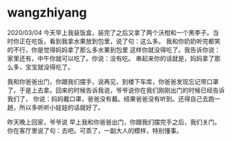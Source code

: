 # wangzhiyang



2020/03/04
今天早上我装饭盒，装完了之后又拿了两个沃柑和一个黑李子。当时你正在吃饭，看到我拿水果放到包里，说了句：这么多。 我和你奶奶听完都笑的不行，你是觉得妈妈拿了那么多水果到包里
这样你就没得吃了。我告诉你说：家里还有，中午你就可以吃了。你说：没有吃。 串起来你的话就是，妈妈拿了那么多，宝宝就没得吃了。

我和你爸爸出门，你跟我们摆手，说再见，到楼下车库，你爸爸发现忘记带口罩了，于是上去拿。回来的时候告诉我说，爷爷说你在我们刚刚出门的时候已经告诉我们了，
你说：妈妈戴口罩，爸爸没有戴。结果爸爸没有听到。还得自己去跑一趟，所以多听听小娃娃的话就好了。

昨天晚上回家，爷爷说 早上我和你爸爸出门，你跟我们摆完手之后，我们关门。你在客厅里说了句：去吧。可乖了，一副大人的模样，特别懂事。
